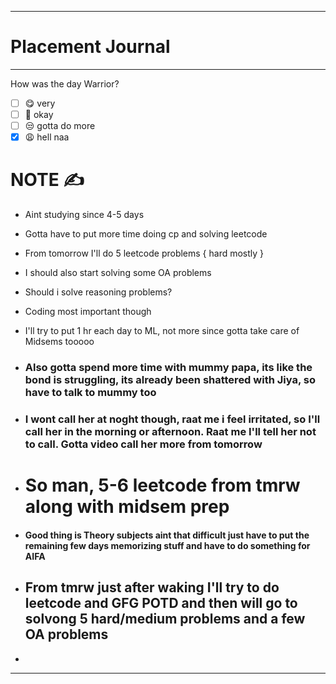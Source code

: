 
------------------------------------------------------------------------
# Placement Journal 
---

How was the day Warrior?
- [ ] 😋 very
- [ ] 🙂 okay
- [ ] 😒 gotta do more
- [x] 😩 hell naa

# NOTE ✍️
- Aint studying since 4-5 days
- Gotta have to put more time doing cp and solving leetcode
- From tomorrow I'll do 5 leetcode problems { hard mostly }
- I should also start solving some OA problems
- Should i solve reasoning problems?
- Coding most important though
- I'll try to put 1 hr each day to ML, not more since gotta take care of Midsems tooooo
- ### Also gotta spend more time with mummy papa, its like the bond is struggling, its already been shattered with Jiya, so have to talk to mummy too
- ### I wont call her at noght though, raat me i feel irritated, so I'll call her in the morning or afternoon. Raat me I'll tell her not to call. Gotta video call her more from tomorrow

- # So man, 5-6 leetcode from tmrw along with midsem prep 
- #### Good thing is Theory subjects aint that difficult just have to put the remaining few days memorizing stuff and have to do something for AIFA
- ## From tmrw just after waking I'll try to do leetcode and GFG POTD and then will go to solvong 5 hard/medium problems and a few OA problems
- 


------------------------------------------------------------------------


